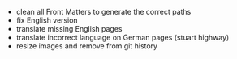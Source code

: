 * clean all Front Matters to generate the correct paths
* fix English version
* translate missing English pages
* translate incorrect language on German pages (stuart highway)
* resize images and remove from git history
